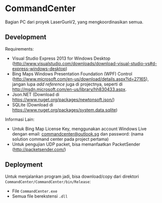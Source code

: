 CommandCenter
=============

Bagian PC dari proyek LaserGunV2, yang mengkoordinasikan semua.

Development
-----------

Requirements:

* Visual Studio Express 2013 for Windows Desktop (http://www.visualstudio.com/downloads/download-visual-studio-vs#d-express-windows-desktop)
* Bing Maps Windows Presentation Foundation (WPF) Control (http://www.microsoft.com/en-us/download/details.aspx?id=27165), jangan lupa _add reference_ juga di projectnya, seperti di http://msdn.microsoft.com/en-us/library/hh830433.aspx.
* Json.NET (Download di https://www.nuget.org/packages/newtonsoft.json/)
* SQLite (Download di https://www.nuget.org/packages/system.data.sqlite)

Informasi Lain:
* Untuk Bing Map License Key, menggunakan account Windows Live dengan email: commandcenter@outlook.sg dan password: (nama solution command center pada project pertama)
* Untuk pengujian UDP packet, bisa memanfaatkan PacketSender (http://packetsender.com/)

Deployment
----------

Untuk menjalankan program jadi, bisa download/copy dari direktori `CommandCenter/CommandCenter/bin/Release`:

* File `CommandCenter.exe`
* Semua file berekstensi `.dll`
